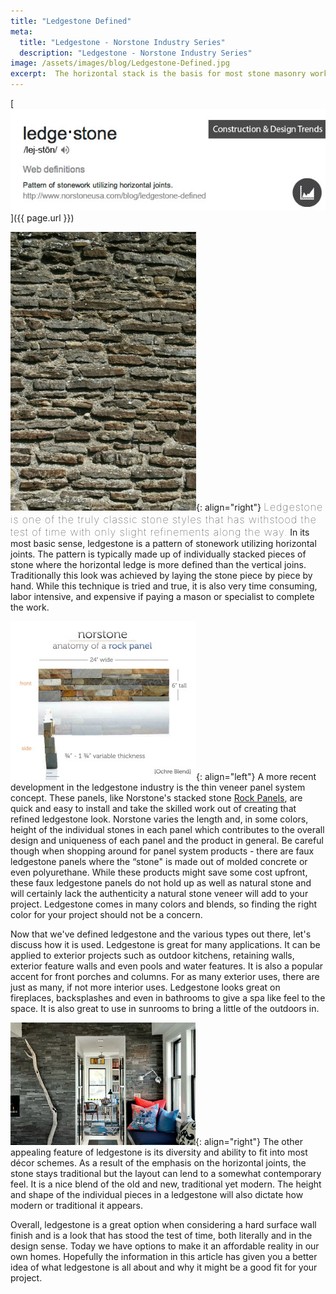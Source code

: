 ```yaml
---
title: "Ledgestone Defined"
meta:
  title: "Ledgestone - Norstone Industry Series"
  description: "Ledgestone - Norstone Industry Series"
image: /assets/images/blog/Ledgestone-Defined.jpg
excerpt:  The horizontal stack is the basis for most stone masonry work and is the primary feature of what we call "ledgestone" in today's marketplace. One of the bigger advancements with ledgestone over the past 20 of so years changed the process from a back breaking labor intense process to what most installers today refer to as lick and stick. Come learn more about what ledgestone is and why with today's technology it's more achievable than ever.
---
```


[![Ledgestone defined](/assets/images/blog/Ledgestone-Defined.jpg)]({{ page.url }})

![Ledgestone traditional](/assets/images/blog/Ledgestone---Traditional.jpg){: align="right"} <span style="font-size:16px;font-weight:lighter;letter-spacing:1px">Ledgestone is one of the truly classic stone styles that has withstood the test of time with only slight refinements along the way.</span> In its most basic sense, ledgestone is a pattern of stonework utilizing horizontal joints. The pattern is typically made up of individually stacked pieces of stone where the horizontal ledge is more defined than the vertical joins. Traditionally this look was achieved by laying the stone piece by piece by hand. While this technique is tried and true, it is also very time consuming, labor intensive, and expensive if paying a mason or specialist to complete the work.

![Ledgestone Norstone ochre blend anatomy](/assets/images/blog/Ledgestone---Norstone-Ochre-Blend-Anatomy.jpg){: align="left"} A more recent development in the ledgestone industry is the thin veneer panel system concept. These panels, like Norstone's stacked stone [Rock Panels](/products/stacked-stone-cladding/), are quick and easy to install and take the skilled work out of creating that refined ledgestone look. Norstone varies the length and, in some colors, height of the individual stones in each panel which contributes to the overall design and uniqueness of each panel and the product in general. Be careful though when shopping around for panel system products - there are faux ledgestone panels where the “stone" is made out of molded concrete or even polyurethane. While these products might save some cost upfront, these faux ledgestone panels do not hold up as well as natural stone and will certainly lack the authenticity a natural stone veneer will add to your project. Ledgestone comes in many colors and blends, so finding the right color for your project should not be a concern.

Now that we've defined ledgestone and the various types out there, let's discuss how it is used. Ledgestone is great for many applications. It can be applied to exterior projects such as outdoor kitchens, retaining walls, exterior feature walls and even pools and water features. It is also a popular accent for front porches and columns. For as many exterior uses, there are just as many, if not more interior uses. Ledgestone looks great on fireplaces, backsplashes and even in bathrooms to give a spa like feel to the space. It is also great to use in sunrooms to bring a little of the outdoors in.

![Ledgestone Modern Design](/assets/images/blog/Ledgestone---Modern-Design.jpg){: align="right"} The other appealing feature of ledgestone is its diversity and ability to fit into most décor schemes. As a result of the emphasis on the horizontal joints, the stone stays traditional but the layout can lend to a somewhat contemporary feel. It is a nice blend of the old and new, traditional yet modern. The height and shape of the individual pieces in a ledgestone will also dictate how modern or traditional it appears.

Overall, ledgestone is a great option when considering a hard surface wall finish and is a look that has stood the test of time, both literally and in the design sense. Today we have options to make it an affordable reality in our own homes. Hopefully the information in this article has given you a better idea of what ledgestone is all about and why it might be a good fit for your project.
